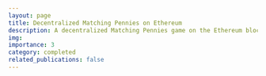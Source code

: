 ```yaml
---
layout: page
title: Decentralized Matching Pennies on Ethereum
description: A decentralized Matching Pennies game on the Ethereum blockchain.
img:
importance: 3
category: completed
related_publications: false
---
```

